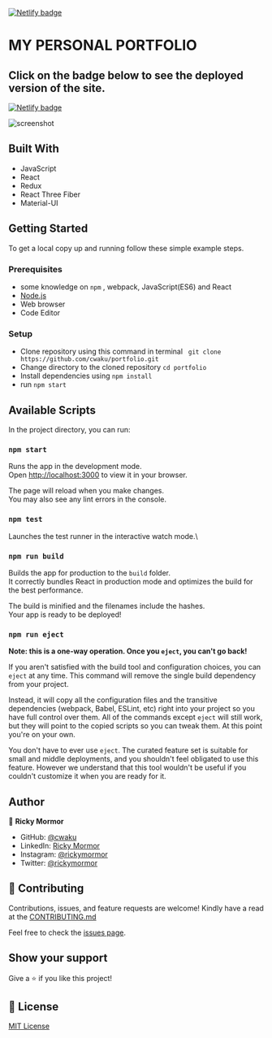 [![Netlify badge](https://api.netlify.com/api/v1/badges/470e52d0-4d03-4935-b493-76c00166a3da/deploy-status)](https://rickymormor.engineer/)
# MY PERSONAL PORTFOLIO

## Click on the badge below to see the deployed version of the site.
[![Netlify badge](https://api.netlify.com/api/v1/badges/470e52d0-4d03-4935-b493-76c00166a3da/deploy-status)](https://rickymormor.engineer/)

![screenshot](./src/assets/images/CPT2207081821-720x354.gif)

## Built With

- JavaScript
- React
- Redux
- React Three Fiber
- Material-UI


## Getting Started

To get a local copy up and running follow these simple example steps.

### Prerequisites

- some knowledge on `npm` , webpack, JavaScript(ES6) and React
- [Node.js](https://nodejs.org/en/)
- Web browser
- Code Editor
### Setup

- Clone repository using this command in terminal ` git clone https://github.com/cwaku/portfolio.git`
- Change directory to the cloned repository `cd portfolio`
- Install dependencies using `npm install`
- run `npm start`


## Available Scripts

In the project directory, you can run:

### `npm start`

Runs the app in the development mode.\
Open [http://localhost:3000](http://localhost:3000) to view it in your browser.

The page will reload when you make changes.\
You may also see any lint errors in the console.

### `npm test`

Launches the test runner in the interactive watch mode.\
### `npm run build`

Builds the app for production to the `build` folder.\
It correctly bundles React in production mode and optimizes the build for the best performance.

The build is minified and the filenames include the hashes.\
Your app is ready to be deployed!

### `npm run eject`

**Note: this is a one-way operation. Once you `eject`, you can't go back!**

If you aren't satisfied with the build tool and configuration choices, you can `eject` at any time. This command will remove the single build dependency from your project.

Instead, it will copy all the configuration files and the transitive dependencies (webpack, Babel, ESLint, etc) right into your project so you have full control over them. All of the commands except `eject` will still work, but they will point to the copied scripts so you can tweak them. At this point you're on your own.

You don't have to ever use `eject`. The curated feature set is suitable for small and middle deployments, and you shouldn't feel obligated to use this feature. However we understand that this tool wouldn't be useful if you couldn't customize it when you are ready for it.

## Author

👤 **Ricky Mormor**

- GitHub: [@cwaku](https://github.com/cwaku)
- LinkedIn: [Ricky Mormor](www.linkedin.com/in/ricky-mormor)
- Instagram: [@rickymormor](https://instagram.com/rickymormor)
- Twitter: [@rickymormor](https://twitter.com/rickymormor)

## 🤝 Contributing

Contributions, issues, and feature requests are welcome!
Kindly have a read at the [CONTRIBUTING.md](https://github.com/cwaku/portfolio/blob/develop/CONTRIBUTING.md)

Feel free to check the [issues page](https://github.com/cwaku/portfolio/issues).

## Show your support

Give a ⭐️ if you like this project!

## 📝 License
[MIT License](https://github.com/cwaku/portfolio/blob/develop/LICENSE)
